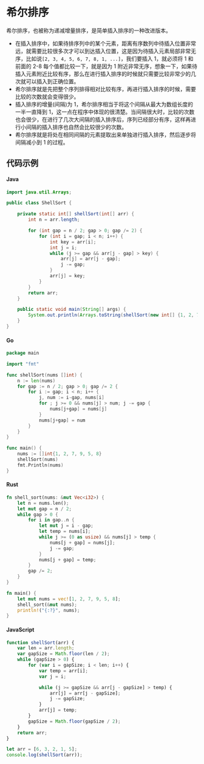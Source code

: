 # 希尔排序

希尔排序，也被称为递减增量排序，是简单插入排序的一种改进版本。

-   在插入排序中，如果待排序列中的某个元素，距离有序数列中待插入位置非常远，就需要比较很多次才可以到达插入位置，这是因为待插入元素局部非常无序，比如说`[2, 3, 4, 5, 6, 7, 8, 1, ...]`，我们要插入 1，就必须将 1 和前面的 2-8 每个值都比较一下，就是因为 1 附近非常无序，想象一下，如果待插入元素附近比较有序，那么在进行插入排序的时候就只需要比较非常少的几次就可以插入到正确位置。
-   希尔排序就是先把整个序列排得相对比较有序，再进行插入排序的时候，需要比较的次数就会变得很少。
-   插入排序的增量(间隔)为 1，希尔排序相当于将这个间隔从最大为数组长度的一半一直降到 1，这一点在程序中体现的很清楚。当间隔很大时，比较的次数也会很少，在进行了几次大间隔的插入排序后，序列已经部分有序，这样再进行小间隔的插入排序也自然会比较很少的次数。
-   希尔排序就是将处在相同间隔的元素提取出来单独进行插入排序，然后逐步将间隔减小到 1 的过程。

## 代码示例

<!-- tabs:start -->

#### Java

```java
import java.util.Arrays;

public class ShellSort {

    private static int[] shellSort(int[] arr) {
        int n = arr.length;

        for (int gap = n / 2; gap > 0; gap /= 2) {
            for (int i = gap; i < n; i++) {
                int key = arr[i];
                int j = i;
                while (j >= gap && arr[j - gap] > key) {
                    arr[j] = arr[j - gap];
                    j -= gap;
                }
                arr[j] = key;
            }
        }
        return arr;
    }

    public static void main(String[] args) {
        System.out.println(Arrays.toString(shellSort(new int[] {1, 2, 7, 9, 5, 8})));
    }
}
```

#### Go

```go
package main

import "fmt"

func shellSort(nums []int) {
	n := len(nums)
	for gap := n / 2; gap > 0; gap /= 2 {
		for i := gap; i < n; i++ {
			j, num := i-gap, nums[i]
			for ; j >= 0 && nums[j] > num; j -= gap {
				nums[j+gap] = nums[j]
			}
			nums[j+gap] = num
		}
	}
}

func main() {
	nums := []int{1, 2, 7, 9, 5, 8}
	shellSort(nums)
	fmt.Println(nums)
}
```

#### Rust

```rust
fn shell_sort(nums: &mut Vec<i32>) {
    let n = nums.len();
    let mut gap = n / 2;
    while gap > 0 {
        for i in gap..n {
            let mut j = i - gap;
            let temp = nums[i];
            while j >= (0 as usize) && nums[j] > temp {
                nums[j + gap] = nums[j];
                j -= gap;
            }
            nums[j + gap] = temp;
        }
        gap /= 2;
    }
}

fn main() {
    let mut nums = vec![1, 2, 7, 9, 5, 8];
    shell_sort(&mut nums);
    println!("{:?}", nums);
}
```

#### JavaScript

```js
function shellSort(arr) {
    var len = arr.length;
    var gapSize = Math.floor(len / 2);
    while (gapSize > 0) {
        for (var i = gapSize; i < len; i++) {
            var temp = arr[i];
            var j = i;

            while (j >= gapSize && arr[j - gapSize] > temp) {
                arr[j] = arr[j - gapSize];
                j -= gapSize;
            }
            arr[j] = temp;
        }
        gapSize = Math.floor(gapSize / 2);
    }
    return arr;
}

let arr = [6, 3, 2, 1, 5];
console.log(shellSort(arr));
```

<!-- tabs:end -->
